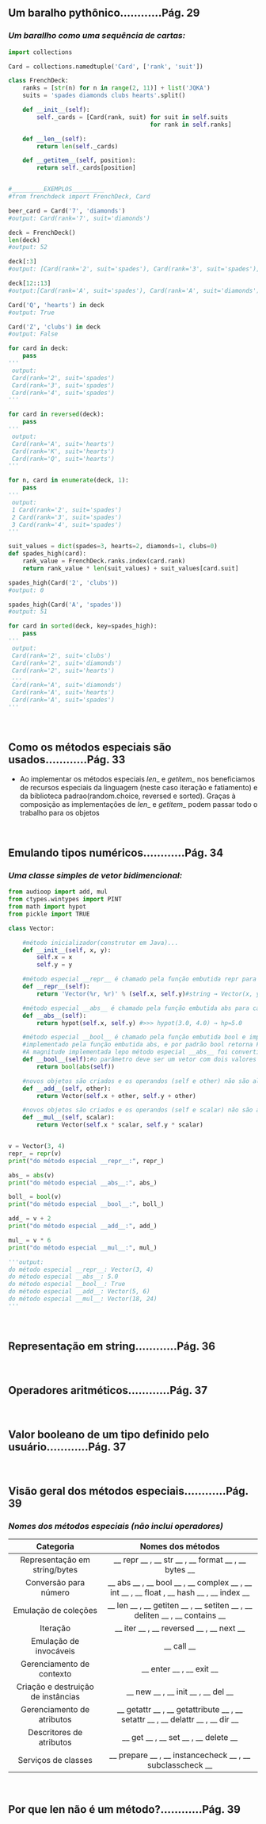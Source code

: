 ## **Um baralho pythônico............Pág. 29**

### ***Um barallho como uma sequência de cartas:***
```python
import collections

Card = collections.namedtuple('Card', ['rank', 'suit'])

class FrenchDeck:
    ranks = [str(n) for n in range(2, 11)] + list('JQKA')
    suits = 'spades diamonds clubs hearts'.split()

    def __init__(self):
        self._cards = [Card(rank, suit) for suit in self.suits
                                        for rank in self.ranks]

    def __len__(self):
        return len(self._cards)

    def __getitem__(self, position):
        return self._cards[position]


#_________EXEMPLOS_________
#from frenchdeck import FrenchDeck, Card

beer_card = Card('7', 'diamonds')
#output: Card(rank='7', suit='diamonds')

deck = FrenchDeck()
len(deck)
#output: 52

deck[:3]
#output: [Card(rank='2', suit='spades'), Card(rank='3', suit='spades'), Card(rank='4', suit='spades')]

deck[12::13]
#output:[Card(rank='A', suit='spades'), Card(rank='A', suit='diamonds'), Card(rank='A', suit='clubs'), Card(rank='A', suit='hearts')]

Card('Q', 'hearts') in deck
#output: True

Card('Z', 'clubs') in deck
#output: False

for card in deck:
    pass
'''
 output:
 Card(rank='2', suit='spades')
 Card(rank='3', suit='spades')
 Card(rank='4', suit='spades')
'''

for card in reversed(deck):
    pass
'''
 output:
 Card(rank='A', suit='hearts')
 Card(rank='K', suit='hearts')
 Card(rank='Q', suit='hearts')
'''

for n, card in enumerate(deck, 1):
    pass
'''
 output:
 1 Card(rank='2', suit='spades')
 2 Card(rank='3', suit='spades')
 3 Card(rank='4', suit='spades')
'''

suit_values = dict(spades=3, hearts=2, diamonds=1, clubs=0)
def spades_high(card):
    rank_value = FrenchDeck.ranks.index(card.rank)
    return rank_value * len(suit_values) + suit_values[card.suit]

spades_high(Card('2', 'clubs'))
#output: 0

spades_high(Card('A', 'spades'))
#output: 51

for card in sorted(deck, key=spades_high):
    pass
'''
 output:
 Card(rank='2', suit='clubs')
 Card(rank='2', suit='diamonds')
 Card(rank='2', suit='hearts')
 ...
 Card(rank='A', suit='diamonds')
 Card(rank='A', suit='hearts')
 Card(rank='A', suit='spades')
'''

```
</br>

## **Como os métodos especiais são usados............Pág. 33**
 - Ao implementar os métodos especiais _len__ e _getitem__ nos beneficiamos de recursos especiais da linguagem (neste caso iteração e fatiamento) e da biblioteca padrao(random.choice, reversed e sorted). Graças à composição as implementações de _len__ e _getitem__ podem passar todo o trabalho para os objetos
</br>

## **Emulando tipos numéricos............Pág. 34**

### ***Uma classe simples de vetor bidimencional:***
```python
from audioop import add, mul
from ctypes.wintypes import PINT
from math import hypot
from pickle import TRUE

class Vector:

    #método inicializador(construtor em Java)...
    def __init__(self, x, y):
        self.x = x
        self.y = y

    #método especial __repr__ é chamado pela função embutida repr para obtermos a representação em string do objeto para inspeção.
    def __repr__(self):
        return 'Vector(%r, %r)' % (self.x, self.y)#string → Vector(x, y)

    #método especial __abs__ é chamado pela função embutida abs para calcular a magnitude("hipotenusa") de um vetor bidimencional (x, y).
    def __abs__(self):
        return hypot(self.x, self.y) #>>> hypot(3.0, 4.0) → hp=5.0

    #método especial __bool__ é chamado pela função embutida bool e implementa bool para retornar o cálculo da magnitude, 
    #implementado pela função embutida abs, e por padrão bool retorna False se a magnitude do vetor for zero e True, caso contrário.
    #A magnitude implementada lepo método especial __abs__ foi convertida em um valor booleano pela função embutida bool.
    def __bool__(self):#o parâmetro deve ser um vetor com dois valores
        return bool(abs(self))

    #novos objetos são criados e os operandos (self e other) não são alterados.
    def __add__(self, other):
        return Vector(self.x + other, self.y + other)

    #novos objetos são criados e os operandos (self e scalar) não são alterados.
    def __mul__(self, scalar):
        return Vector(self.x * scalar, self.y * scalar)


v = Vector(3, 4)
repr_ = repr(v)
print("do método especial __repr__:", repr_)

abs_ = abs(v)
print("do método especial __abs__:", abs_)

boll_ = bool(v)
print("do método especial __bool__:", boll_)

add_ = v + 2
print("do método especial __add__:", add_)

mul_ = v * 6
print("do método especial __mul__:", mul_)

'''output:
do método especial __repr__: Vector(3, 4)
do método especial __abs__: 5.0
do método especial __bool__: True
do método especial __add__: Vector(5, 6)
do método especial __mul__: Vector(18, 24)
'''

```
</br>



## **Representação em string............Pág. 36**
</br>

## **Operadores aritméticos............Pág. 37**
</br>

## **Valor booleano de um tipo definido pelo usuário............Pág. 37**
</br>

## **Visão geral dos métodos especiais............Pág. 39**

### ***Nomes dos métodos especiais (não inclui operadores)***
| Categoria | Nomes dos métodos |
|:-:|:-:|
| Representação em string/bytes | __ repr __ , __ str __ , __ format __ , __ bytes __ |
| Conversão para número | __ abs __ , __ bool __ , __ complex __ , __ int __ , __ float , __ hash __ , __ index __ |
| Emulação de coleções | __ len __ , __ getiten __ , __ setiten __ , __ deliten __ , __ contains __ |
| Iteração | __ iter __ , __ reversed __ , __ next __ |
| Emulação de invocáveis | __ call __ |
| Gerenciamento de contexto | __ enter __ , __ exit __ |
| Criação e destruição de instâncias | __ new __ , __ init __ , __ del __ |
| Gerenciamento de atributos | __ getattr __ , __ getattribute __ , __ setattr __ , __ delattr __ , __ dir __ |
| Descritores de atributos | __ get __ , __ set __ , __ delete __ |
| Serviços de classes | __ prepare __ , __ instancecheck __ , __ subclasscheck __ |
</br>

## **Por que len não é um método?............Pág. 39**
